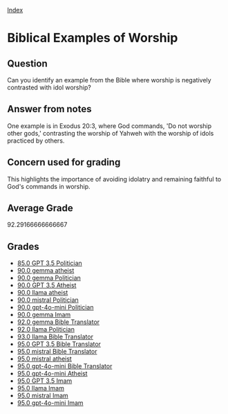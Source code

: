 
[Index](../../index.md)
# Biblical Examples of Worship
## Question
Can you identify an example from the Bible where worship is negatively contrasted with idol worship?

## Answer from notes
One example is in Exodus 20:3, where God commands, 'Do not worship other gods,' contrasting the worship of Yahweh with the worship of idols practiced by others.

## Concern used for grading
This highlights the importance of avoiding idolatry and remaining faithful to God's commands in worship.

## Average Grade
92.29166666666667

## Grades
 * [85.0 GPT 3.5 Politician](../answers/GPT_3.5_Politician/Biblical_Examples_of_Worship.md)
 * [90.0 gemma atheist](../answers/gemma_atheist/Biblical_Examples_of_Worship.md)
 * [90.0 gemma Politician](../answers/gemma_Politician/Biblical_Examples_of_Worship.md)
 * [90.0 GPT 3.5 Atheist](../answers/GPT_3.5_Atheist/Biblical_Examples_of_Worship.md)
 * [90.0 llama atheist](../answers/llama_atheist/Biblical_Examples_of_Worship.md)
 * [90.0 mistral Politician](../answers/mistral_Politician/Biblical_Examples_of_Worship.md)
 * [90.0 gpt-4o-mini Politician](../answers/gpt-4o-mini_Politician/Biblical_Examples_of_Worship.md)
 * [90.0 gemma Imam](../answers/gemma_Imam/Biblical_Examples_of_Worship.md)
 * [92.0 gemma Bible Translator](../answers/gemma_Bible_Translator/Biblical_Examples_of_Worship.md)
 * [92.0 llama Politician](../answers/llama_Politician/Biblical_Examples_of_Worship.md)
 * [93.0 llama Bible Translator](../answers/llama_Bible_Translator/Biblical_Examples_of_Worship.md)
 * [95.0 GPT 3.5 Bible Translator](../answers/GPT_3.5_Bible_Translator/Biblical_Examples_of_Worship.md)
 * [95.0 mistral Bible Translator](../answers/mistral_Bible_Translator/Biblical_Examples_of_Worship.md)
 * [95.0 mistral atheist](../answers/mistral_atheist/Biblical_Examples_of_Worship.md)
 * [95.0 gpt-4o-mini Bible Translator](../answers/gpt-4o-mini_Bible_Translator/Biblical_Examples_of_Worship.md)
 * [95.0 gpt-4o-mini Atheist](../answers/gpt-4o-mini_Atheist/Biblical_Examples_of_Worship.md)
 * [95.0 GPT 3.5 Imam](../answers/GPT_3.5_Imam/Biblical_Examples_of_Worship.md)
 * [95.0 llama Imam](../answers/llama_Imam/Biblical_Examples_of_Worship.md)
 * [95.0 mistral Imam](../answers/mistral_Imam/Biblical_Examples_of_Worship.md)
 * [95.0 gpt-4o-mini Imam](../answers/gpt-4o-mini_Imam/Biblical_Examples_of_Worship.md)
